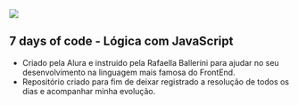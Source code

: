 <img src = "https://7daysofcode.io/assets/img/background-7days.1720710817.svg">


## 7 days of code - Lógica com JavaScript

- Criado pela Alura e instruido pela Rafaella Ballerini para ajudar no seu desenvolvimento na linguagem mais famosa do FrontEnd.
- Repositório criado para fim de deixar registrado a resolução de todos os dias e acompanhar minha evolução.
